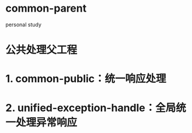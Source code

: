 # common-parent
personal study

# 公共处理父工程
# 1. common-public：统一响应处理
# 2. unified-exception-handle：全局统一处理异常响应
